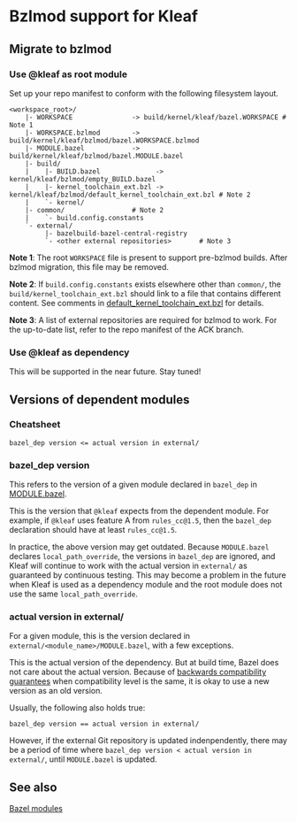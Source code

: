 # Bzlmod support for Kleaf

## Migrate to bzlmod

### Use @kleaf as root module

Set up your repo manifest to conform with the following filesystem layout.

```text
<workspace_root>/
    |- WORKSPACE               -> build/kernel/kleaf/bazel.WORKSPACE # Note 1
    |- WORKSPACE.bzlmod        -> build/kernel/kleaf/bzlmod/bazel.WORKSPACE.bzlmod
    |- MODULE.bazel            -> build/kernel/kleaf/bzlmod/bazel.MODULE.bazel
    |- build/
    |    |- BUILD.bazel              -> kernel/kleaf/bzlmod/empty_BUILD.bazel
    |    |- kernel_toolchain_ext.bzl -> kernel/kleaf/bzlmod/default_kernel_toolchain_ext.bzl # Note 2
    |    `- kernel/
    |- common/                 # Note 2
    |    `- build.config.constants
    `- external/
         |- bazelbuild-bazel-central-registry
         `- <other external repositories>       # Note 3
```

**Note 1**: The root `WORKSPACE` file is present to support pre-bzlmod builds.
After bzlmod migration, this file may be removed.

**Note 2**: If `build.config.constants` exists elsewhere other than `common/`,
the `build/kernel_toolchain_ext.bzl` should link to a file that
contains different content. See comments in
[default_kernel_toolchain_ext.bzl](default_kernel_toolchain_ext.bzl)
for details.

**Note 3**: A list of external repositories are required for bzlmod to work.
For the up-to-date list, refer to the repo manifest of the ACK branch.

### Use @kleaf as dependency

This will be supported in the near future. Stay tuned!

## Versions of dependent modules

### Cheatsheet

```text
bazel_dep version <= actual version in external/
```

### bazel\_dep version

This refers to the version of a given module declared in `bazel_dep` in [MODULE.bazel](MODULE.bazel).

This is the version that `@kleaf` expects from the dependent module. For
example, if `@kleaf` uses feature A from `rules_cc@1.5`, then the `bazel_dep`
declaration should have at least `rules_cc@1.5`.

In practice, the above version may get outdated. Because `MODULE.bazel`
declares `local_path_override`, the versions in `bazel_dep` are ignored, and
Kleaf will continue to work with the actual version in `external/` as
guaranteed by continuous testing. This may become a problem in the future
when Kleaf is used as a dependency module and the root module does not use the
same `local_path_override`.

### actual version in external/

For a given module, this is the version declared in
`external/<module_name>/MODULE.bazel`, with a few exceptions.

This is the actual version of the dependency. But at build time, Bazel does not
care about the actual version. Because of
[backwards compatibility guarantees](https://bazel.build/external/module#compatibility_level)
when compatibility level is the same, it is okay to use a new version as an
old version.

Usually, the following also holds true:

```text
bazel_dep version == actual version in external/
```

However, if the external Git repository is updated indenpendently, there may
be a period of time where `bazel_dep version < actual version in external/`,
until `MODULE.bazel` is updated.

## See also

[Bazel modules](https://bazel.build/external/module)
